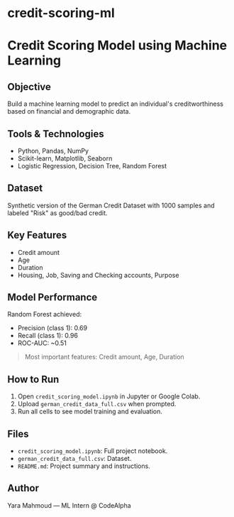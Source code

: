 # credit-scoring-ml

# Credit Scoring Model using Machine Learning

## Objective
Build a machine learning model to predict an individual's creditworthiness based on financial and demographic data.

##  Tools & Technologies
- Python, Pandas, NumPy
- Scikit-learn, Matplotlib, Seaborn
- Logistic Regression, Decision Tree, Random Forest

##  Dataset
Synthetic version of the German Credit Dataset with 1000 samples and labeled "Risk" as good/bad credit.

## Key Features
- Credit amount
- Age
- Duration
- Housing, Job, Saving and Checking accounts, Purpose

##  Model Performance
Random Forest achieved:
- Precision (class 1): 0.69
- Recall (class 1): 0.96
- ROC-AUC: ~0.51

> Most important features: Credit amount, Age, Duration

##  How to Run
1. Open `credit_scoring_model.ipynb` in Jupyter or Google Colab.
2. Upload `german_credit_data_full.csv` when prompted.
3. Run all cells to see model training and evaluation.

##  Files
- `credit_scoring_model.ipynb`: Full project notebook.
- `german_credit_data_full.csv`: Dataset.
- `README.md`: Project summary and instructions.

## Author
Yara Mahmoud — ML Intern @ CodeAlpha

